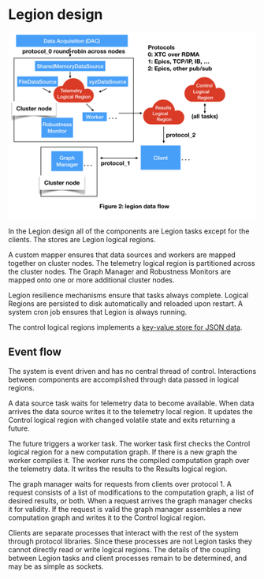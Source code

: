 # Legion design

<img src="images/AMI2_system_diagram/AMI2_system_diagram.002.jpeg" width=800>
 
In the Legion design all of the components are Legion tasks except for the clients.
The stores are Legion logical regions.

A custom mapper ensures that data sources and workers are mapped together on cluster nodes.
The telemetry logical region is partitioned across the cluster nodes.
The Graph Manager and Robustness Monitors are mapped onto one or more additional cluster nodes.

Legion resilience mechanisms ensure that tasks always complete.
Logical Regions are persisted to disk automatically and reloaded upon restart.
A system cron job ensures that Legion is always running.

The control logical regions implements a [key-value store for JSON data](key_value_lr.md).

## Event flow

The system is event driven and has no central thread of control.
Interactions between components are accomplished through data passed in logical regions.

A data source task waits for telemetry data to become available.
When data arrives the data source writes it to the telemetry local region.
It updates the Control logical region with changed volatile state and exits returning a future.

The future triggers a worker task.
The worker task first checks the Control logical region for a new computation graph.
If there is a new graph the worker compiles it.
The worker runs the compiled computation graph over the telemetry data.
It writes the results to the Results logical region.

The graph manager waits for requests from clients over protocol 1.
A request consists of a list of modifications to the computation graph, a list of desired results, or both.
When a request arrives the graph manager checks it for validity.
If the request is valid the graph manager 
assembles a new computation graph and
writes it to the Control logical region.

Clients are separate processes that interact with the rest of the system through protocol libraries.
Since these processes are not Legion tasks they cannot directly read or write logical regions.
The details of the coupling between Legion tasks and client processes remain to be determined, and
may be as simple as sockets.


